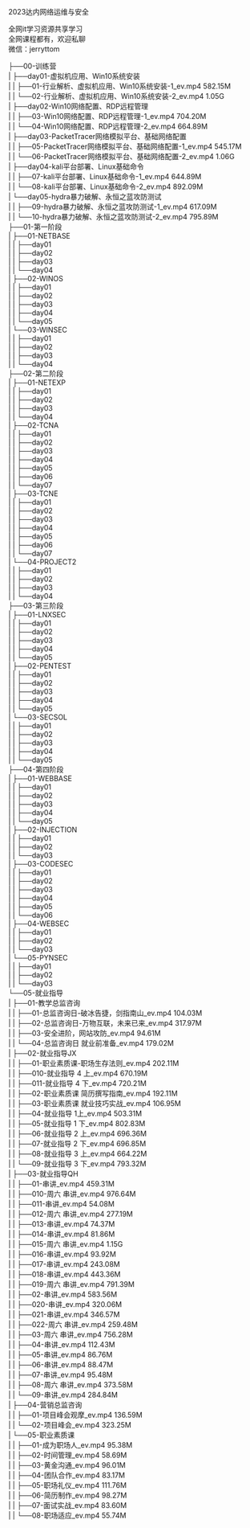 2023达内网络运维与安全

全网it学习资源共享学习<br>全网课程都有，欢迎私聊<br>微信：jerryttom<br>

├──00-训练营<br> | ├──day01-虚拟机应用、Win10系统安装<br> | | ├──01-行业解析、虚拟机应用、Win10系统安装-1_ev.mp4 582.15M<br> | | └──02-行业解析、虚拟机应用、Win10系统安装-2_ev.mp4 1.05G<br> | ├──day02-Win10网络配置、RDP远程管理<br> | | ├──03-Win10网络配置、RDP远程管理-1_ev.mp4 704.20M<br> | | └──04-Win10网络配置、RDP远程管理-2_ev.mp4 664.89M<br> | ├──day03-PacketTracer网络模拟平台、基础网络配置<br> | | ├──05-PacketTracer网络模拟平台、基础网络配置-1_ev.mp4 545.17M<br> | | └──06-PacketTracer网络模拟平台、基础网络配置-2_ev.mp4 1.06G<br> | ├──day04-kali平台部署、Linux基础命令<br> | | ├──07-kali平台部署、Linux基础命令-1_ev.mp4 644.89M<br> | | └──08-kali平台部署、Linux基础命令-2_ev.mp4 892.09M<br> | └──day05-hydra暴力破解、永恒之蓝攻防测试<br> | | ├──09-hydra暴力破解、永恒之蓝攻防测试-1_ev.mp4 617.09M<br> | | └──10-hydra暴力破解、永恒之蓝攻防测试-2_ev.mp4 795.89M<br> ├──01-第一阶段<br> | ├──01-NETBASE<br> | | ├──day01<br> | | ├──day02<br> | | ├──day03<br> | | └──day04<br> | ├──02-WINOS<br> | | ├──day01<br> | | ├──day02<br> | | ├──day03<br> | | ├──day04<br> | | └──day05<br> | └──03-WINSEC<br> | | ├──day01<br> | | ├──day02<br> | | ├──day03<br> | | └──day04<br> ├──02-第二阶段<br> | ├──01-NETEXP<br> | | ├──day01<br> | | ├──day02<br> | | ├──day03<br> | | └──day04<br> | ├──02-TCNA<br> | | ├──day01<br> | | ├──day02<br> | | ├──day03<br> | | ├──day04<br> | | ├──day05<br> | | ├──day06<br> | | └──day07<br> | ├──03-TCNE<br> | | ├──day01<br> | | ├──day02<br> | | ├──day03<br> | | ├──day04<br> | | ├──day05<br> | | ├──day06<br> | | └──day07<br> | └──04-PROJECT2<br> | | ├──day01<br> | | ├──day02<br> | | ├──day03<br> | | └──day04<br> ├──03-第三阶段<br> | ├──01-LNXSEC<br> | | ├──day01<br> | | ├──day02<br> | | ├──day03<br> | | ├──day04<br> | | └──day05<br> | ├──02-PENTEST<br> | | ├──day01<br> | | ├──day02<br> | | ├──day03<br> | | ├──day04<br> | | └──day05<br> | └──03-SECSOL<br> | | ├──day01<br> | | ├──day02<br> | | ├──day03<br> | | ├──day04<br> | | └──day05<br> ├──04-第四阶段<br> | ├──01-WEBBASE<br> | | ├──day01<br> | | ├──day02<br> | | ├──day03<br> | | ├──day04<br> | | └──day05<br> | ├──02-INJECTION<br> | | ├──day01<br> | | ├──day02<br> | | └──day03<br> | ├──03-CODESEC<br> | | ├──day01<br> | | ├──day02<br> | | ├──day03<br> | | ├──day04<br> | | ├──day05<br> | | └──day06<br> | ├──04-WEBSEC<br> | | ├──day01<br> | | ├──day02<br> | | └──day03<br> | └──05-PYNSEC<br> | | ├──day01<br> | | ├──day02<br> | | └──day03<br> └──05-就业指导<br> | ├──01-教学总监咨询<br> | | ├──01-总监咨询日-破冰告捷，剑指南山_ev.mp4 104.03M<br> | | ├──02-总监咨询日-万物互联，未来已来_ev.mp4 317.97M<br> | | ├──03-安全进阶，网站攻防_ev.mp4 94.61M<br> | | └──04-总监咨询日 就业前准备_ev.mp4 179.02M<br> | ├──02-就业指导JX<br> | | ├──01-职业素质课-职场生存法则_ev.mp4 202.11M<br> | | ├──010-就业指导 4 上_ev.mp4 670.19M<br> | | ├──011-就业指导 4 下_ev.mp4 720.21M<br> | | ├──02-职业素质课 简历撰写指南_ev.mp4 192.11M<br> | | ├──03-职业素质课 就业技巧实战_ev.mp4 106.95M<br> | | ├──04-就业指导 1上_ev.mp4 503.31M<br> | | ├──05-就业指导 1 下_ev.mp4 802.83M<br> | | ├──06-就业指导 2 上_ev.mp4 696.36M<br> | | ├──07-就业指导 2 下_ev.mp4 696.85M<br> | | ├──08-就业指导 3 上_ev.mp4 664.22M<br> | | └──09-就业指导 3 下_ev.mp4 793.32M<br> | ├──03-就业指导QH<br> | | ├──01-串讲_ev.mp4 459.31M<br> | | ├──010-周六 串讲_ev.mp4 976.64M<br> | | ├──011-串讲_ev.mp4 54.08M<br> | | ├──012-周六 串讲_ev.mp4 277.19M<br> | | ├──013-串讲_ev.mp4 74.37M<br> | | ├──014-串讲_ev.mp4 81.86M<br> | | ├──015-周六 串讲_ev.mp4 1.15G<br> | | ├──016-串讲_ev.mp4 93.92M<br> | | ├──017-串讲_ev.mp4 243.08M<br> | | ├──018-串讲_ev.mp4 443.36M<br> | | ├──019-周六 串讲_ev.mp4 791.39M<br> | | ├──02-串讲_ev.mp4 583.56M<br> | | ├──020-串讲_ev.mp4 320.06M<br> | | ├──021-串讲_ev.mp4 346.57M<br> | | ├──022-周六 串讲_ev.mp4 259.48M<br> | | ├──03-周六 串讲_ev.mp4 756.28M<br> | | ├──04-串讲_ev.mp4 112.43M<br> | | ├──05-串讲_ev.mp4 86.76M<br> | | ├──06-串讲_ev.mp4 88.47M<br> | | ├──07-串讲_ev.mp4 95.48M<br> | | ├──08-周六 串讲_ev.mp4 373.58M<br> | | └──09-串讲_ev.mp4 284.84M<br> | ├──04-营销总监咨询<br> | | ├──01-项目峰会观摩_ev.mp4 136.59M<br> | | └──02-项目峰会_ev.mp4 323.25M<br> | └──05-职业素质课<br> | | ├──01-成为职场人_ev.mp4 95.38M<br> | | ├──02-时间管理_ev.mp4 58.69M<br> | | ├──03-黄金沟通_ev.mp4 96.01M<br> | | ├──04-团队合作_ev.mp4 83.17M<br> | | ├──05-职场礼仪_ev.mp4 111.76M<br> | | ├──06-简历制作_ev.mp4 98.27M<br> | | ├──07-面试实战_ev.mp4 83.60M<br> | | └──08-职场适应_ev.mp4 55.74M